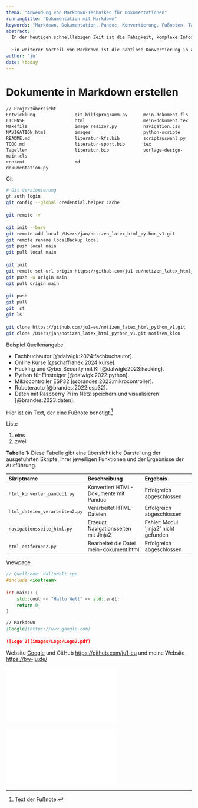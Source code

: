 ```yaml
---
thema: "Anwendung von Markdown-Techniken für Dokumentationen"
runningtitle: "Dokumentation mit Markdown"
keywords: "Markdown, Dokumentation, Pandoc, Konvertierung, Fußnoten, Tabellen, Code-Blöcke, Hyperlinks, Bilder, Multimedia-Integration"
abstract: |
  In der heutigen schnelllebigen Zeit ist die Fähigkeit, komplexe Informationen klar und effizient zu kommunizieren, von entscheidender Bedeutung. Markdown, eine leichtgewichtige Markup-Sprache, hat sich als ein wertvolles Werkzeug für die Erstellung technischer Dokumentationen und die Unterstützung von Entwicklungsprojekten etabliert.

  Ein weiterer Vorteil von Markdown ist die nahtlose Konvertierung in andere Formate wie HTML und PDF durch Werkzeuge wie Pandoc, was die Verbreitung von Dokumenten über verschiedene Plattformen und Medien hinweg vereinfacht.
author: 'ju'
date: \today
---
```

<!-------------------------------------------------------------------------------------------------------------
ju 5-2-24 mein-dokument.md
pandoc mein-dokument.md -o mein-dokument.html -c navigation.css --mathjax --citeproc --bibliography=literatur.bib --csl=zitierstil-number.csl

Quelle [@spanner:2019:robotik].

Fußnote.[^1]
[^1]: Text der Fußnote.

[Google](https://www.google.com)

![Logo 2](images/Logo/Logo2.pdf)

**Tabelle 1:** Beschreibung

pandoc mein-dokument.md --to latex --output mein-dokument.tex --template=vorlage-main.tex --lua-filter=combined-filter.lua
pdflatex mein-dokument.tex
biber mein-dokument
pdflatex mein-dokument.tex
pdflatex mein-dokument.tex
---------------------------------------------------------------------------------------------------------------->
# Dokumente in Markdown erstellen


```plaintext
// Projektübersicht
Entwicklung               git_hilfsprogramm.py      mein-dokument.fls
LICENSE                   html                      mein-dokument.tex
Makefile                  image_resizer.py          navigation.css
NAVIGATION.html           images                    python-scripte
README.md                 literatur-kfz.bib         scriptauswahl.py
TODO.md                   literatur-sport.bib       tex
Tabellen                  literatur.bib             vorlage-design-main.cls
content                   md
dokumentation.py
```

Git

```bash
# Git Versionierung
gh auth login
git config --global credential.helper cache

git remote -v

git init --bare
git remote add local /Users/jan/notizen_latex_html_python_v1.git
git remote rename localBackup local
git push local main
git pull local main

git init
git remote set-url origin https://github.com/ju1-eu/notizen_latex_html_python_v1.git
git push -u origin main
git pull origin main

git push
git pull
git  st
git ls

git clone https://github.com/ju1-eu/notizen_latex_html_python_v1.git
git clone /Users/jan/notizen_latex_html_python_v1.git notizen_klon
```

Beispiel Quellenangabe

- Fachbuchautor [@dalwigk:2024:fachbuchautor].
- Online Kurse [@schaffranek:2024:kurse].
- Hacking und Cyber Security mit KI [@dalwigk:2023:hacking].
- Python für Einsteiger [@dalwigk:2022:python].
- Mikrocontroller ESP32 [@brandes:2023:mikrocontroller].
- Roboterauto [@brandes:2022:esp32].
- Daten mit Raspberry Pi im Netz speichern und visualisieren [@brandes:2023:daten].

Hier ist ein Text, der eine Fußnote benötigt.[^2]

[^2]: Text der Fußnote.

Liste

1. eins
2. zwei

**Tabelle 1:** Diese Tabelle gibt eine übersichtliche Darstellung der ausgeführten Skripte, ihrer jeweiligen Funktionen und der Ergebnisse der Ausführung.

| Skriptname                     | Beschreibung                            | Ergebnis                              |
| :----------------------------- | :-------------------------------------- | :------------------------------------ |
| `html_konverter_pandoc1.py`    | Konvertiert HTML-Dokumente mit Pandoc   | Erfolgreich abgeschlossen             |
| `html_dateien_verarbeiten2.py` | Verarbeitet HTML-Dateien                | Erfolgreich abgeschlossen             |
| `navigationsseite_html.py`     | Erzeugt Navigationsseiten mit Jinja2    | Fehler: Modul 'jinja2' nicht gefunden |
| `html_entfernen2.py`           | Bearbeitet die Datei mein-dokument.html | Erfolgreich abgeschlossen             |


\newpage

```cpp
// Quellcode: HalloWelt.cpp
#include <iostream>

int main() {
    std::cout << "Hallo Welt" << std::endl;
    return 0;
}
```

```markdown
// Markdown
[Google](https://www.google.com)

![Logo 2](images/Logo/Logo2.pdf)
```

Website [Google](https://www.google.com) und GitHub <https://github.com/ju1-eu> und meine Website <https://bw-ju.de/>

![Logo 2](images/Logo/Logo2.pdf)

![Git-Python-Entwicklung](images/Git-Python-Entwicklung.pdf)
